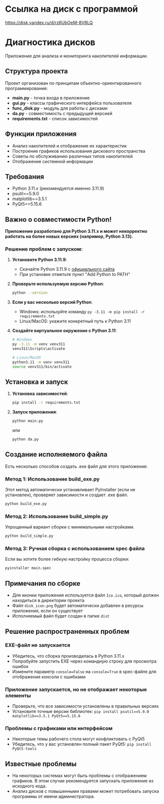 # Ссылка на диск с программой 
https://disk.yandex.ru/d/rz6UbOeM-8V8LQ
# Диагностика дисков

Приложение для анализа и мониторинга накопителей информации.

## Структура проекта

Проект организован по принципам объектно-ориентированного программирования:

- **main.py** - точка входа в приложение
- **gui.py** - классы графического интерфейса пользователя
- **func_disk.py** - модуль для работы с дисками
- **da.py** - совместимость с предыдущей версией
- **requirements.txt** - список зависимостей

## Функции приложения

- Анализ накопителей и отображение их характеристик
- Построение графиков использования дискового пространства
- Советы по обслуживанию различных типов накопителей
- Отображение системной информации

## Требования

- Python 3.11.x (рекомендуется именно 3.11.9)
- psutil==5.9.0
- matplotlib==3.5.1
- PyQt5==5.15.6

## Важно о совместимости Python!

**Приложение разработано для Python 3.11.x и может некорректно работать на более новых версиях (например, Python 3.13).**

### Решение проблем с запуском:

1. **Установите Python 3.11.9**:
   - Скачайте Python 3.11.9 с [официального сайта](https://www.python.org/downloads/release/python-3119/)
   - При установке отметьте пункт "Add Python to PATH"

2. **Проверьте используемую версию Python**:
   ```bash
   python --version
   ```

3. **Если у вас несколько версий Python**:
   - Windows: используйте команду `py -3.11 -m pip install -r requirements.txt`
   - Linux/MacOS: укажите конкретный путь к Python 3.11

4. **Создайте виртуальное окружение с Python 3.11**:
   ```bash
   # Windows
   py -3.11 -m venv venv311
   venv311\Scripts\activate

   # Linux/MacOS
   python3.11 -m venv venv311
   source venv311/bin/activate
   ```

## Установка и запуск

1. **Установка зависимостей**:
   ```bash
   pip install -r requirements.txt
   ```

2. **Запуск приложения**:
   ```bash
   python main.py
   ```
   
   или
   
   ```bash
   python da.py
   ```

## Создание исполняемого файла

Есть несколько способов создать .exe файл для этого приложения:

### Метод 1: Использование build_exe.py

Этот метод автоматически устанавливает PyInstaller (если не установлен), проверяет зависимости и создает .exe файл.

```bash
python build_exe.py
```

### Метод 2: Использование build_simple.py

Упрощенный вариант сборки с минимальными настройками.

```bash
python build_simple.py
```

### Метод 3: Ручная сборка с использованием spec файла

Если вы хотите более гибкую настройку процесса сборки:

```bash
pyinstaller main.spec
```

## Примечания по сборке

- Для иконки приложения используется файл `Ico.ico`, который должен находиться в директории проекта
- Файл `disk_icon.png` будет автоматически добавлен в ресурсы приложения, если он существует
- Исполняемый файл будет создан в папке `dist`

## Решение распространенных проблем

### EXE-файл не запускается
- Убедитесь, что сборка производилась в Python 3.11.x
- Попробуйте запустить EXE через командную строку для просмотра ошибок
- Измените параметр `console=False` на `console=True` в spec-файле для отображения консоли с ошибками

### Приложение запускается, но не отображает некоторые элементы
- Проверьте, что все зависимости установлены в правильных версиях
- Установите точные версии библиотек: `pip install psutil==5.9.0 matplotlib==3.5.1 PyQt5==5.15.6`

### Проблемы с графиками или интерфейсом
- Некоторые темы рабочего стола могут конфликтовать с PyQt5
- Убедитесь, что у вас установлен полный пакет PyQt5: `pip install PyQt5-tools`

## Известные проблемы

- На некоторых системах могут быть проблемы с отображением графиков. В этом случае рекомендуется запускать приложение из исходного кода.
- Анализ дисков с повышенными правами может потребовать запуска программы от имени администратора. 
